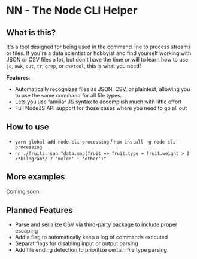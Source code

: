 # NN - The Node CLI Helper

## What is this?

It's a tool designed for being used in the command line to process streams or files.
If you're a data scientist or hobbyist and find yourself working with JSON or CSV files a lot, but don't have the time or will to learn how to use `jq`, `awk`, `cut`, `tr`, `grep`, or `csvtool`, this is what you need!  

**Features**:
+ Automatically recognizes files as JSON, CSV, or plaintext, allowing you to use the same command for all file types.
+ Lets you use familiar JS syntax to accomplish much with little effort
+ Full NodeJS API support for those cases where you need to go all out

## How to use

+ `yarn global add node-cli-processing` / `npm install -g node-cli-processing`
+ `nn ./fruits.json "data.map(fruit => fruit.type = fruit.weight > 2 /*kilogram*/ ? 'melon' : 'other')"`

## More examples

Coming soon

## Planned Features

+ Parse and serialize CSV via third-party package to include proper escaping
+ Add a flag to automatically keep a log of commands executed
+ Separat flags for disabling input or output parsing
+ Add file ending detection to prioritize certain file type parsing

